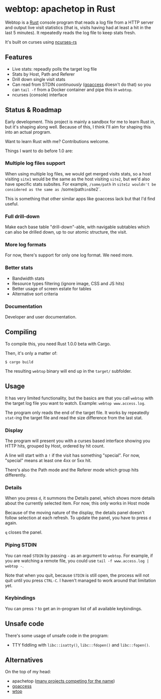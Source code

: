 # webtop: apachetop in Rust

Webtop is a [Rust][rust] console program that reads a log file from a HTTP server and output live
visit statistics (that is, visits having had at least a hit in the last 5 minutes). It repeatedly
reads the log file to keep stats fresh.

It's built on curses using [ncurses-rs][ncurses-rs]

## Features

* Live stats: repeadly polls the target log file
* Stats by Host, Path and Referer
* Drill down single visit stats
* Can read from STDIN *continuously* ([goaccess][goaccess] doesn't do that) so you can `tail -f`
  from a Docker container and pipe this in `webtop`.
* ncurses (console) interface

## Status & Roadmap

Early development. This project is mainly a sandbox for me to learn Rust in, but it's shaping
along well. Because of this, I think I'll aim for shaping this into an actual program.

Want to learn Rust with me? Contributions welcome.

Things I want to do before 1.0 are:

### Multiple log files support

When using multiple log files, we would get merged visits stats, so a host visiting `site1` would
be the same as the host visiting `site2`, but we'd also have specific stats subsites. For example,
`/some/path` in `site1z wouldn't be considered as the same as `/some/path` in `site2`.

This is something that other similar apps like goaccess lack but that I'd find useful.

### Full drill-down

Make each base table "drill-down"-able, with navigable subtables which can also be drilled down,
up to our atomic structure, the visit.

### More log formats

For now, there's support for only one log format. We need more.

### Better stats

* Bandwidth stats
* Resource types filtering (ignore image, CSS and JS hits)
* Better usage of screen estate for tables
* Alternative sort criteria

### Documentation

Developer and user documentation.

## Compiling

To compile this, you need Rust 1.0.0 beta with Cargo.

Then, it's only a matter of:

    $ cargo build

The resulting `webtop` binary will end up in the `target/` subfolder.

## Usage

It has very limited functionality, but the basics are that you call `webtop` with the target
log file you want to watch. Example: `webtop www.access.log`.

The program only reads the end of the target file. It works by repeatedly `stat`-ing the target
file and read the size difference from the last stat.

### Display

The program will present you with a curses based interface showing you HTTP hits, grouped
by Host, ordered by hit count. 

A line will start with a `!` if the visit has something "special". For now, "special" means at
least one 4xx or 5xx hit.

There's also the Path mode and the Referer mode which group hits differently.

### Details

When you press `d`, it summons the Details panel, which shows more details about the currently
selected item. For now, this only works in Host mode

Because of the moving nature of the display, the details panel doesn't follow selection at each
refresh. To update the panel, you have to press `d` again.

`q` closes the panel.

### Piping STDIN

You can read `STDIN` by passing `-` as an argument to `webtop`. For example, if you are watching
a remote file, you could use `tail -f www.access.log | webtop -`.

Note that when you quit, because `STDIN` is still open, the process will not quit until you press
`CTRL-C`. I haven't managed to work around that limitation yet.

### Keybindings

You can press `?` to get an in-program list of all available keybindings.

## Unsafe code

There's some usage of unsafe code in the program:

* TTY fiddling with `libc::isatty()`, `libc::fdopen()` and `libc::fopen()`.

## Alternatives

On the top of my head:

* apachetop ([many projects competing for the name](https://duckduckgo.com/?q=apachetop))
* [goaccess][goaccess]
* [wtop][wtop]

[rust]: http://rust-lang.org/
[ncurses-rs]: https://github.com/jeaye/ncurses-rs
[goaccess]: http://goaccess.io/
[wtop]: https://github.com/ClockworkNet/wtop


